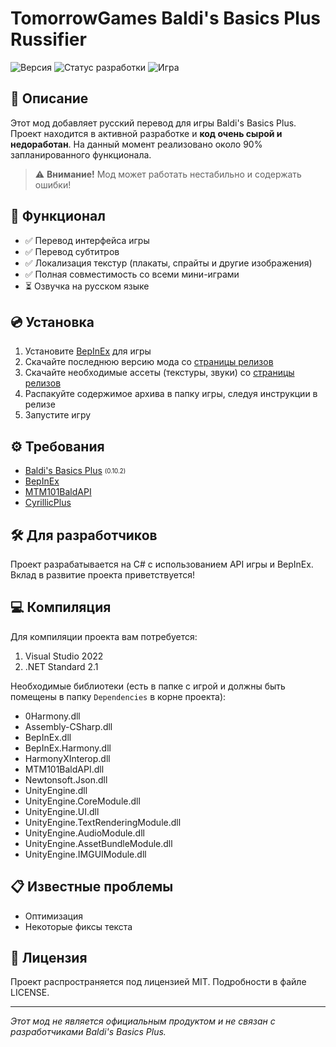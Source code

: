 # TomorrowGames Baldi's Basics Plus Russifier

![Версия](https://img.shields.io/badge/Версия-0.0.0.1-blue)
![Статус разработки](https://img.shields.io/badge/Статус-94%25-yellow)
![Игра](https://img.shields.io/badge/Игра-Baldi's%20Basics%20Plus%200.10.2-green)

## 📝 Описание

Этот мод добавляет русский перевод для игры Baldi's Basics Plus. Проект находится в активной разработке и **код очень сырой и недоработан**. На данный момент реализовано около 90% запланированного функционала.

> ⚠️ **Внимание!** Мод может работать нестабильно и содержать ошибки!

## 🚀 Функционал

- ✅ Перевод интерфейса игры
- ✅ Перевод субтитров
- ✅ Локализация текстур (плакаты, спрайты и другие изображения)
- ✅ Полная совместимость со всеми мини-играми
- ⏳ Озвучка на русском языке 

## 💿 Установка

1. Установите [BepInEx](https://github.com/BepInEx/BepInEx) для игры
2. Скачайте последнюю версию мода со [страницы релизов](https://github.com/BaldiTomorrowGames/TWGSRussifier/releases)
3. Скачайте необходимые ассеты (текстуры, звуки) со [страницы релизов](https://github.com/BaldiTomorrowGames/TWGSRussifier/releases)
4. Распакуйте содержимое архива в папку игры, следуя инструкции в релизе
5. Запустите игру

## ⚙️ Требования

- [Baldi's Basics Plus](https://www.basicallygames.com/baldis-basics-plus) <sub><sup>(0.10.2)</sub></sup>
- [BepInEx](https://github.com/BepInEx/BepInEx/releases/latest)
- [MTM101BaldAPI](https://gamebanana.com/mods/383711)
- [CyrillicPlus](https://gamebanana.com/mods/524258)

## 🛠 Для разработчиков

Проект разрабатывается на C# с использованием API игры и BepInEx. Вклад в развитие проекта приветствуется!

## 💻 Компиляция

Для компиляции проекта вам потребуется:

1. Visual Studio 2022
2. .NET Standard 2.1

Необходимые библиотеки (есть в папке с игрой и должны быть помещены в папку `Dependencies` в корне проекта):
- 0Harmony.dll
- Assembly-CSharp.dll
- BepInEx.dll
- BepInEx.Harmony.dll
- HarmonyXInterop.dll
- MTM101BaldAPI.dll
- Newtonsoft.Json.dll
- UnityEngine.dll
- UnityEngine.CoreModule.dll
- UnityEngine.UI.dll
- UnityEngine.TextRenderingModule.dll
- UnityEngine.AudioModule.dll
- UnityEngine.AssetBundleModule.dll
- UnityEngine.IMGUIModule.dll

## 📋 Известные проблемы

- Оптимизация
- Некоторые фиксы текста

## 📜 Лицензия

Проект распространяется под лицензией MIT. Подробности в файле LICENSE.

---

*Этот мод не является официальным продуктом и не связан с разработчиками Baldi's Basics Plus.* 
